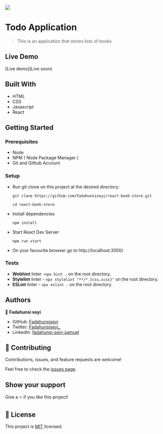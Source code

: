 ![](https://img.shields.io/badge/Microverse-blueviolet)

# Todo Application

> This is an application that stores lists of books


## Live Demo

[Live demo](Live soon)
## Built With

- HTML
- CSS
- Javascript
- React

## Getting Started

### Prerequisites

- Node
- NPM ( Node Package Manager )
- Git and Github Account

### Setup

- Run git clone on this project at the desired directory:
  ```
  git clone https://github.com/Fadahunsiseyi/react-book-store.git
  ```
  ```
  cd react-book-store
  ```
- Install dependencies

  ```
  npm install
  ```

- Start React Dev Server
  ```
  npm run start
  ```
- On your favourite browser go to http://localhost:3000/

### Tests

- **Webhint** linter -`npx hint .` on the root directory.
- **Stylelint** linter - `npx stylelint "**/*.{css,scss}"` on the root directory.
- **ESLint** linter - `npx eslint .` on the root directory.

## Authors

👤 **Fadahunsi seyi**

- GitHub: [Fadahunsiseyi](https://github.com/Fadahunsiseyi)
- Twitter: [Fadahunsiseyi_](https://twitter.com/@Fadahunsiseyi_)
- LinkedIn: [fadahunsi-seyi-samuel](https://www.linkedin.com/in/fadahunsi-seyi-samuel-49191a209/)


## 🤝 Contributing

Contributions, issues, and feature requests are welcome!

Feel free to check the [issues page](https://github.com/Fadahunsiseyi/react-book-store/issues).

## Show your support

Give a ⭐️ if you like this project!

## 📝 License

This project is [MIT](https://github.com/Fadahunsiseyi/react-book-store/blob/develop/LICENSE) licensed.